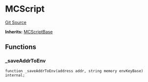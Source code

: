 # MCScript
[Git Source](https://github.com/metacontract/mc/blob/7db22f6d7abc05705d21c7601fb406ca49c18557/src/devkit/MCScript.sol)

**Inherits:**
[MCScriptBase](../Flattened.sol/abstract.MCScriptBase.md)


## Functions
### _saveAddrToEnv


```solidity
function _saveAddrToEnv(address addr, string memory envKeyBase) internal;
```

